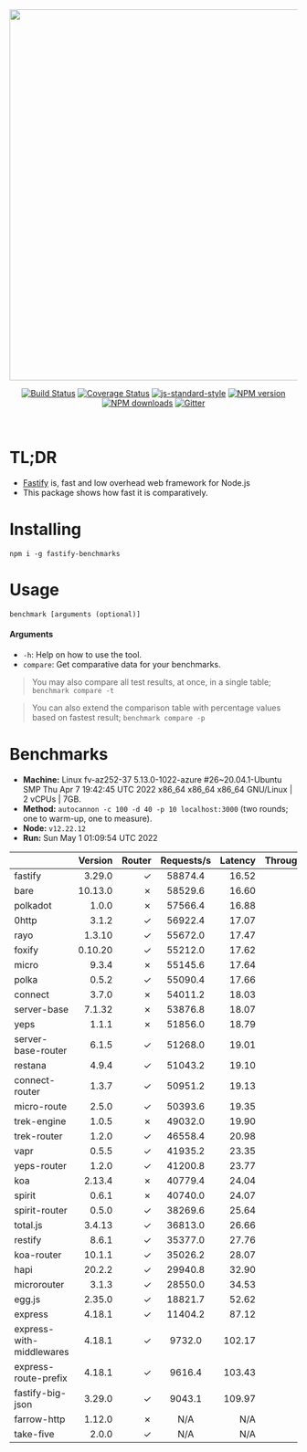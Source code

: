 <div align="center">
<img src="https://github.com/fastify/graphics/raw/master/full-logo.png" width="650" height="auto"/>
</div>

<div align="center">

[![Build Status](https://travis-ci.org/fastify/fastify.svg?branch=master)](https://travis-ci.org/fastify/fastify)
[![Coverage Status](https://coveralls.io/repos/github/fastify/fastify/badge.svg?branch=master)](https://coveralls.io/github/fastify/fastify?branch=master)
[![js-standard-style](https://img.shields.io/badge/code%20style-standard-brightgreen.svg?style=flat)](http://standardjs.com/)
[![NPM version](https://img.shields.io/npm/v/fastify.svg?style=flat)](https://www.npmjs.com/package/fastify)
[![NPM downloads](https://img.shields.io/npm/dm/fastify.svg?style=flat)](https://www.npmjs.com/package/fastify) [![Gitter](https://badges.gitter.im/gitterHQ/gitter.svg)](https://gitter.im/fastify)
</div>
<br />

# TL;DR

* [Fastify](https://github.com/fastify/fastify) is, fast and low overhead web framework for Node.js
* This package shows how fast it is comparatively.

# Installing

```
npm i -g fastify-benchmarks
```

# Usage

```
benchmark [arguments (optional)]
```

#### Arguments

* `-h`: Help on how to use the tool.
* `compare`: Get comparative data for your benchmarks.

> You may also compare all test results, at once, in a single table; `benchmark compare -t`

> You can also extend the comparison table with percentage values based on fastest result; `benchmark compare -p`
# Benchmarks
* __Machine:__ Linux fv-az252-37 5.13.0-1022-azure #26~20.04.1-Ubuntu SMP Thu Apr 7 19:42:45 UTC 2022 x86_64 x86_64 x86_64 GNU/Linux | 2 vCPUs | 7GB.
* __Method:__ `autocannon -c 100 -d 40 -p 10 localhost:3000` (two rounds; one to warm-up, one to measure).
* __Node:__ `v12.22.12`
* __Run:__ Sun May  1 01:09:54 UTC 2022

|                          | Version | Router | Requests/s | Latency | Throughput/Mb |
| :--                      | --:     | --:    | :-:        | --:     | --:           |
| fastify                  | 3.29.0  | ✓      | 58874.4    | 16.52   | 10.50         |
| bare                     | 10.13.0 | ✗      | 58529.6    | 16.60   | 10.44         |
| polkadot                 | 1.0.0   | ✗      | 57566.4    | 16.88   | 10.27         |
| 0http                    | 3.1.2   | ✓      | 56922.4    | 17.07   | 10.15         |
| rayo                     | 1.3.10  | ✓      | 55672.0    | 17.47   | 9.93          |
| foxify                   | 0.10.20 | ✓      | 55212.0    | 17.62   | 9.06          |
| micro                    | 9.3.4   | ✗      | 55145.6    | 17.64   | 9.84          |
| polka                    | 0.5.2   | ✓      | 55090.4    | 17.66   | 9.82          |
| connect                  | 3.7.0   | ✗      | 54011.2    | 18.03   | 9.63          |
| server-base              | 7.1.32  | ✗      | 53876.8    | 18.07   | 9.61          |
| yeps                     | 1.1.1   | ✗      | 51856.0    | 18.79   | 9.25          |
| server-base-router       | 6.1.5   | ✓      | 51268.0    | 19.01   | 9.14          |
| restana                  | 4.9.4   | ✓      | 51043.2    | 19.10   | 9.10          |
| connect-router           | 1.3.7   | ✓      | 50951.2    | 19.13   | 9.09          |
| micro-route              | 2.5.0   | ✓      | 50393.6    | 19.35   | 8.99          |
| trek-engine              | 1.0.5   | ✗      | 49032.0    | 19.90   | 8.04          |
| trek-router              | 1.2.0   | ✓      | 46558.4    | 20.98   | 7.64          |
| vapr                     | 0.5.5   | ✓      | 41935.2    | 23.35   | 6.88          |
| yeps-router              | 1.2.0   | ✓      | 41200.8    | 23.77   | 7.35          |
| koa                      | 2.13.4  | ✗      | 40779.4    | 24.04   | 7.27          |
| spirit                   | 0.6.1   | ✗      | 40740.0    | 24.07   | 7.27          |
| spirit-router            | 0.5.0   | ✓      | 38269.6    | 25.64   | 6.82          |
| total.js                 | 3.4.13  | ✓      | 36813.0    | 26.66   | 11.27         |
| restify                  | 8.6.1   | ✓      | 35377.0    | 27.76   | 6.38          |
| koa-router               | 10.1.1  | ✓      | 35026.2    | 28.07   | 6.25          |
| hapi                     | 20.2.2  | ✓      | 29940.8    | 32.90   | 5.34          |
| microrouter              | 3.1.3   | ✓      | 28550.0    | 34.53   | 5.09          |
| egg.js                   | 2.35.0  | ✓      | 18821.7    | 52.62   | 6.62          |
| express                  | 4.18.1  | ✓      | 11404.2    | 87.12   | 2.03          |
| express-with-middlewares | 4.18.1  | ✓      | 9732.0     | 102.17  | 3.73          |
| express-route-prefix     | 4.18.1  | ✓      | 9616.4     | 103.43  | 3.56          |
| fastify-big-json         | 3.29.0  | ✓      | 9043.1     | 109.97  | 104.03        |
| farrow-http              | 1.12.0  | ✗      | N/A        | N/A     | N/A           |
| take-five                | 2.0.0   | ✓      | N/A        | N/A     | N/A           |

